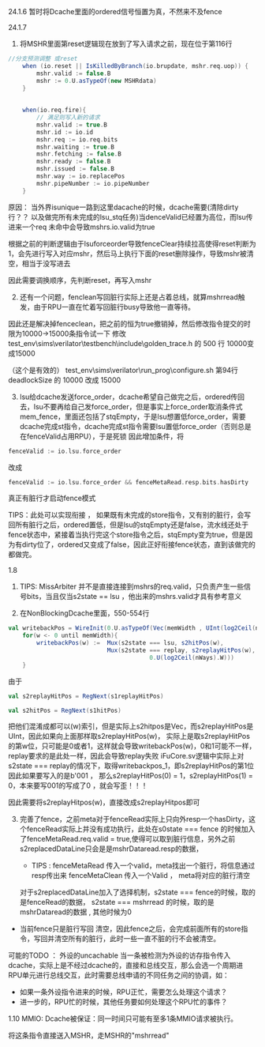 24.1.6
暂时将Dcache里面的ordered信号恒置为真，不然来不及fence


24.1.7 
1. 将MSHR里面第reset逻辑现在放到了写入请求之前，现在位于第116行

```scala
//分支预测调整 或reset
    when (io.reset || IsKilledByBranch(io.brupdate, mshr.req.uop)) {
        mshr.valid := false.B
        mshr := 0.U.asTypeOf(new MSHRdata)
    }
    
    
    when(io.req.fire){
        // 满足则写入新的请求
        mshr.valid := true.B
        mshr.id := io.id
        mshr.req := io.req.bits
        mshr.waiting := true.B
        mshr.fetching := false.B
        mshr.ready := false.B
        mshr.issued := false.B
        mshr.way := io.replacePos
        mshr.pipeNumber := io.pipeNumber
    }
```
原因：
当外界isunique一路到这里dacache的时候，dcache需要(清除dirty行？？ 以及做完所有未完成的lsu_stq任务)当denceValid已经置为高位，而lsu传进来一个req
未命中会导致mshrs.io.valid为true

根据之前的判断逻辑由于lsuforceorder导致fenceClear持续拉高使得reset判断为1，会先进行写入对应mshr，然后马上执行下面的reset删除操作，导致mshr被清空，相当于没写进去

因此需要调换顺序，先判断reset，再写入mshr

2. 还有一个问题，fenclean写回脏行实际上还是占着总线，就算mshrread触发，由于RPU一直在忙着写回脏行busy导致他一直等待。

因此还是解决掉fenceclean，把之前的恒为true撤销掉，然后修改指令提交的时限为10000->15000条指令试一下
修改
test_env\sims\verilator\testbench\include\golden_trace.h 的 500 行 10000变成15000

（这个是有效的）
test_env\sims\verilator\run_prog\configure.sh 第94行deadlockSize 的 10000 改成 15000

3. lsu给dcache发送force_order，dcache希望自己做完之后，ordered传回去，lsu不要再给自己发force_order，但是事实上force_order取消条件式mem_fence，里面还包括了stqEmpty，于是lsu想置低force_order，需要dcache完成st指令，dcache完成st指令需要lsu置低force_order（否则总是在fenceValid占用RPU），于是死锁
因此增加条件，将
```scala
fenceValid := io.lsu.force_order
```

改成
```scala
fenceValid := io.lsu.force_order && fenceMetaRead.resp.bits.hasDirty
```
真正有脏行才启动fence模式

TIPS：此处可以实现衔接 ， 如果既有未完成的store指令，又有别的脏行，会写回所有脏行之后，ordered置低，但是lsu的stqEmpty还是false，流水线还处于fence状态中，紧接着当执行完这个store指令之后，stqEmpty变为true，但是因为有dirty位了，ordered又变成了false，因此正好衔接fence状态，直到该做完的都做完。


1.8
1. TIPS: MissArbiter 并不是直接连接到mshrs的req.valid，只负责产生一些信号bits，当且仅当s2state == lsu ，他出来的mshrs.valid才具有参考意义 

2. 在NonBlockingDcache里面，550-554行
```scala
val writebackPos = WireInit(0.U.asTypeOf(Vec(memWidth , UInt(log2Ceil(nWays).W))))
    for(w <- 0 until memWidth){
        writebackPos(w) :=  Mux(s2state === lsu, s2hitPos(w),
                            Mux(s2state === replay, s2replayHitPos(w),
                                        0.U(log2Ceil(nWays).W)))
    }
```

由于
```scala
val s2replayHitPos = RegNext(s1replayHitPos)

val s2hitPos = RegNext(s1hitPos)
```
把他们混淆成都可以(w)索引，但是实际上s2hitpos是Vec，而s2replayHitPos是UInt，因此如果向上面那样取s2replayHitPos(w)，
实际上是取s2replayHitPos的第w位，只可能是0或者1，这样就会导致writebackPos(w)，0和1可能不一样，replay要求的是此处一样，因此会导致replay失败
iFuCore.sv逻辑中实际上对s2state === replay的情况下，取得writebackpos_1，即s2replayHitPos的第1位
因此如果要写入的是b'001 ， 那么s2replayHitPos(0) = 1，s2replayHitPos(1) = 0，本来要写001的写成了0 ，就会写歪！！！

因此需要将s2replayHitpos(w)，直接改成s2replayHitpos即可

3. 完善了fence，之前meta对于fenceRead实际上只向外resp一个hasDirty，这个fenceRead实际上并没有成功执行，此处在s0state === fence 的时候加入了fenceMetaRead.req.valid = true,使得可以取到脏行信息，另外之前s2replacedDataLine只会是是mshrDataread.resp的数据，
    
    - TIPS :
    fenceMetaRead 传入一个valid，meta找出一个脏行，将信息通过resp传出来
    fenceMetaClean 传入一个Valid ， meta将对应的脏行清空

    对于s2replacedDataLine加入了选择机制，s2state === fence的时候，取的是fenceRead的数据，
    s2state === mshrread 的时候，取的是mshrDataread的数据 , 其他时候为0

- 当前fence只是脏行写回 清空，因此fence之后，会完成前面所有的store指令，写回并清空所有的脏行，此时一些一直不脏的行不会被清空。



可能的TODO ： 外设的uncachable
当一条被检测为外设的访存指令传入dcache，实际上是不经过dcache的，直接和总线交互，那么会选一个周期进RPU单元进行总线交互，此时需要总线申请的不同任务之间的协调，如：
- 如果一条外设指令进来的时候，RPU正忙，需要怎么处理这个请求？
- 进一步的，RPU忙的时候，其他任务要如何处理这个RPU忙的事件？



1.10 
MMIO:
Dcache被保证：同一时间只可能有至多1条MMIO请求被执行。

将这条指令直接送入MSHR，走MSHR的"mshrread"